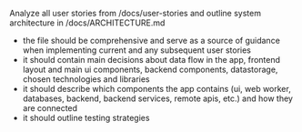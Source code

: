 Analyze all user stories from /docs/user-stories and outline system architecture in /docs/ARCHITECTURE.md

- the file should be comprehensive and serve as a source of guidance when implementing current and any subsequent user stories
- it should contain main decisions about data flow in the app, frontend layout and main ui components, backend components, datastorage, chosen technologies and libraries
- it should describe which components the app contains (ui, web worker, databases, backend, backend services, remote apis, etc.) and how they are connected
- it should outline testing strategies
